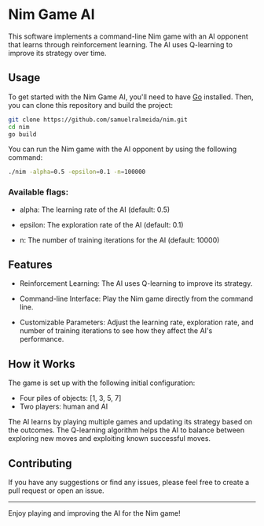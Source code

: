 # Nim Game AI

This software implements a command-line Nim game with an AI opponent that learns through reinforcement learning. The AI uses Q-learning to improve its strategy over time.

## Usage

To get started with the Nim Game AI, you'll need to have [Go](https://go.dev/) installed. Then, you can clone this repository and build the project:

```bash
git clone https://github.com/samuelralmeida/nim.git
cd nim
go build
```

You can run the Nim game with the AI opponent by using the following command:

```bash
./nim -alpha=0.5 -epsilon=0.1 -n=100000
```

### Available flags:
- alpha: The learning rate of the AI (default: 0.5)

- epsilon: The exploration rate of the AI (default: 0.1)

- n: The number of training iterations for the AI (default: 10000)

## Features
- Reinforcement Learning: The AI uses Q-learning to improve its strategy.

- Command-line Interface: Play the Nim game directly from the command line.

- Customizable Parameters: Adjust the learning rate, exploration rate, and number of training iterations to see how they affect the AI's performance.

## How it Works

The game is set up with the following initial configuration:

- Four piles of objects: [1, 3, 5, 7]
- Two players: human and AI

The AI learns by playing multiple games and updating its strategy based on the outcomes. The Q-learning algorithm helps the AI to balance between exploring new moves and exploiting known successful moves.

## Contributing

If you have any suggestions or find any issues, please feel free to create a pull request or open an issue.

---

Enjoy playing and improving the AI for the Nim game!
